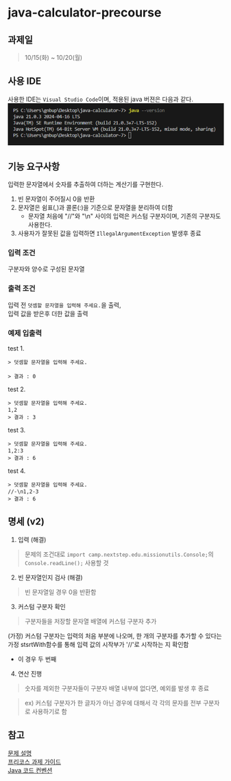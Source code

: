 # java-calculator-precourse

## 과제일
> 10/15(화) ~ 10/20(월)

## 사용 IDE
사용한 IDE는 `Visual Studio Code`이며, 적용된 java 버젼은 다음과 같다.<br>
![](./img/version.png)<br>


## 기능 요구사항
입력한 문자열에서 숫자를 추출하여 더하는 계산기를 구현한다.

1. 빈 문자열이 주어질시 0을 반환
2. 문자열은 쉼표(,)과 콜론(:)을 기준으로 문자열을 분리하여 더함
   - 문자열 처음에 "//"와 "\n" 사이의 입력은 커스텀 구분자이며, 기존의 구분자도 사용한다.
3. 사용자가 잘못된 값을 입력하면 `IllegalArgumentException` 발생후 종료

### 입력 조건
구분자와 양수로 구성된 문자열

### 출력 조건
입력 전 `덧셈할 문자열을 입력해 주세요.`을 출력,<br>
입력 값을 받은후 더한 값을 출력

### 예제 입출력
test 1.
```
> 덧셈할 문자열을 입력해 주세요.

> 결과 : 0
```
test 2.
```
> 덧셈할 문자열을 입력해 주세요.
1,2
> 결과 : 3
```
test 3.
```
> 덧셈할 문자열을 입력해 주세요.
1,2:3
> 결과 : 6
```
test 4.
```
> 덧셈할 문자열을 입력해 주세요.
//-\n1,2-3
> 결과 : 6
```
## 명세 (v2)
1. 입력 (해결)
> 문제의 조건대로 `import camp.nextstep.edu.missionutils.Console;`의 `Console.readLine();` 사용할 것

2. 빈 문자열인지 검사 (해결)
> 빈 문자열일 경우 0을 반환함

3. 커스텀 구분자 확인
> 구분자들을 저장할 문자열 배열에 커스텀 구분자 추가

(가정) 커스텀 구분자는 입력의 처음 부분에 나오며, 한 개의 구분자를 추가할 수 있다는 가정
stsrtWith함수를 통해 입력 값의 시작부가 '//'로 시작하는 지 확인함
- 이 경우 두 번째 

4. 연산 진행
> 숫자를 제외한 구분자들이 구분자 배열 내부에 없다면, 예외를 발생 후 종료

> ex) 커스텀 구분자가 한 글자가 아닌 경우에 대해서 각 각의 문자를 전부 구분자로 사용하기로 함

## 참고
[문제 설명](https://apply.techcourse.co.kr/assignment/14/mission/43)<br>
[프리코스 과제 가이드](https://github.com/woowacourse/woowacourse-docs/tree/main/precourse)<br>
[Java 코드 컨벤션](https://github.com/woowacourse/woowacourse-docs/tree/main/styleguide/java)